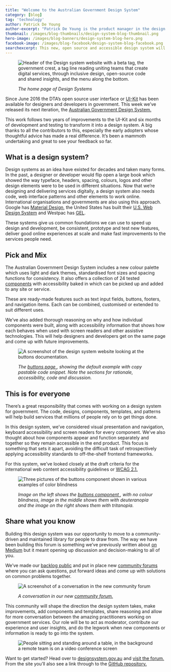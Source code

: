 ```yaml
---
title: "Welcome to the Australian Government Design System"
category: [blog]
tag: 'technology'
author: Patrick De Young
author-excerpt: "Patrick De Young is the product manager in the design system team at the DTA."
thumbnail: /images/blog-thumbnails/design-system-blog-thumbnail.png
hero-image: /images/blog-banners/design-system-blog-hero.png
facebook-image: /images/blog-facebook/design-system-blog-facebook.png
searchexcerpt: This new, open source and accessible design system will speed up and bring consistency to government websites and services.
---
```

<figure>
  <img src="{{ site.url }}{{ site.baseurl }}/images/blog-banners/design-system-blog-hero.png" alt="Header of the Design system website with a beta tag, the government crest, a tag line reading uniting teams that create digital services, through inclusive design, open-source code and shared insights, and the menu along the bottom. "/>
  <figcaption>
    <p>
      <em>
      The home page of Design Systems
      </em>
    </p>
  </figcaption>
</figure>

Since June 2016 the DTA’s open source user interface or [UI-Kit](https://uikit.service.gov.au/) has been available for designers and developers in government. This week we’ve released its next iteration, the [Australian Government Design System.](https://designsystem.gov.au/)

This work follows two years of improvements to the UI-Kit and six months of development and testing to transform it into a design system. A big thanks to all the contributors to this, especially the early adopters whose thoughtful advice has made a real difference. It’s been a mammoth undertaking and great to see your feedback so far.

## What is a design system?
Design systems as an idea have existed for decades and taken many forms. In the past, a designer or developer would flip open a large book which showed the way typeface, headers, spacing, colours, logos and other design elements were to be used in different situations.
Now that we’re designing and delivering services digitally, a design system also needs code, web interface patterns and other elements to work online.
International organisations and governments are also using this approach. Google has [Material Design](http://material.io/), the United States has built their [U.S. Web Design System](https://designsystem.digital.gov/) and Westpac has [GEL](https://gel.westpacgroup.com.au/).

These systems give us common foundations we can use to speed up design and development, be consistent, prototype and test new features, deliver good online experiences at scale and make fast improvements to the services people need.


## Pick and Mix

The Australian Government Design System includes a new colour palette which uses light and dark themes, standardised font sizes and spacing functions for consistency. It also offers a collection of 24 tested [components](https://designsystem.gov.au/components/) with accessibility baked in which can be picked up and added to any site or service.  

These are ready-made features such as text input fields, buttons, footers, and navigation items. Each can be combined, customised or extended to suit different uses.

We’ve also added thorough reasoning on why and how individual components were built, along with accessibility information that shows how each behaves when used with screen readers and other assistive technologies. This will help designers and developers get on the same page and come up with future improvements.

<figure>
  <img src="{{ site.url }}{{ site.baseurl }}/images/blog-content/Design-System-Content1.png" alt="A screenshot of the design system website looking at the buttons documentation."/>
  <figcaption>
    <p>
      <em>
      The <a href="https://designsystem.gov.au/components/buttons/"> buttons page </a>, showing the default example with copy pastable code snippet. Note the sections for rationale, accessibility, code and discussion.
      </em>
    </p>
  </figcaption>
</figure>



## This is for everyone
There’s a great responsibility that comes with working on a design system for government. The code, designs, components, templates, and patterns will help build services that millions of people rely on to get things done.

In this design system, we’ve considered visual presentation and navigation, keyboard accessibility and screen readers for every component. We’ve also thought about how components appear and function separately and together so they remain accessible in the end product. This focus is something that sets it apart, avoiding the difficult task of retrospectively applying accessibility standards to off-the-shelf frontend frameworks.

For this system, we’ve looked closely at the draft criteria for the international web content accessibility guidelines or [WCAG 2.1.](https://www.w3.org/TR/WCAG21/)

<figure>
  <img src="{{ site.url }}{{ site.baseurl }}/images/blog-content/Design-System-Content2.png" alt="Three pictures of the buttons component shown in various examples of color blindness"/>
  <figcaption>
    <p>
      <em>
      Image on the left shows the <a href="https://designsystem.gov.au/components/buttons/accessibility/"> buttons component </a>, with no colour blindness, image in the middle shows them with deuteranopia and the image on the right shows them with tritanopia.
      </em>
    </p>
  </figcaption>
</figure>

## Share what you know

Building this design system was our opportunity to move to a community-driven and maintained library for people to draw from. The way we have been building this forum is something we’ve previously written about [on Medium](https://medium.com/@wilkowskidom/setting-up-a-healthy-thriving-open-source-community-around-a-design-system-d96e86fb6da4) but it meant opening up discussion and decision-making to all of you.

We’ve made our [backlog public](https://github.com/orgs/govau/projects/7?fullscreen=true) and put in place new [community forums](https://community.digital.gov.au/c/designsystem) where you can ask questions, put forward ideas and come up with solutions on common problems together.
<figure>
  <img src="{{ site.url }}{{ site.baseurl }}/images/blog-content/Design-System-Content3.png" alt="A screenshot of a conversation in the new community forum"/>
  <figcaption>
    <p>
      <em>
    A conversation in our new <a href ="https://community.digital.gov.au/c/designsystem">community forum. </a>
      </em>
    </p>
  </figcaption>
</figure>


This community will shape the direction the design system takes, make improvements, add components and templates, share reasoning and allow for more conversation between the amazing practitioners working on government services. Our role will be to act as moderator, contribute our experience and user insights, and do the legwork when new components or information is ready to go into the system.

<figure>
  <img src="{{ site.url }}{{ site.baseurl }}/images/blog-content/Design-System-Content4.png" alt="People sitting and standing around a table, in the background a remote team is on a video conference screen"/>
</figure>


Want to get started? Head over to [designsystem.gov.au](https://designsystem.gov.au) and [visit the forum.](https://community.digital.gov.au) From the site you’ll also see a link through to the [GitHub repository.](https://community.digital.gov.au)
